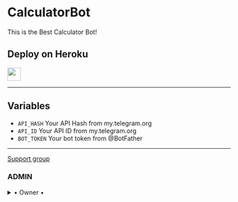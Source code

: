 # CalculatorBot
This is the Best Calculator Bot! 

## Deploy on Heroku


<p align="left">
  <a href="https://heroku.com/deploy?template=https://github.com/LEGENDOSX/CalculatorBot/tree/calc">
     <img height="30px" src="https://img.shields.io/badge/Deploy%20To%20Heroku-blueviolet?style=for-the-badge&logo=heroku">
  </a>
</p>

---

## Variables

- `API_HASH` Your API Hash from my.telegram.org
- `API_ID` Your API ID from my.telegram.org
- `BOT_TOKEN` Your bot token from @BotFather

---

[Support group](https://t.me/Legend_K_Userbot)

### ADMIN

<details>

  <summary> • Owner • </summary>
<h2 align="center"> <a href="https://telegram.dog/Dhrubaxd">☢️DhrubaXD☢️</a></h2>

</details>
